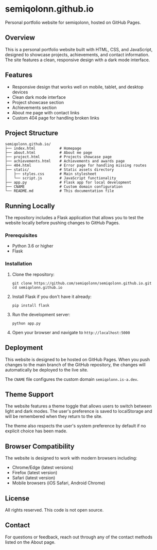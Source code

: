 # semiqolonn.github.io

Personal portfolio website for semiqolonn, hosted on GitHub Pages.

## Overview

This is a personal portfolio website built with HTML, CSS, and JavaScript, designed to showcase projects, achievements, and contact information. The site features a clean, responsive design with a dark mode interface.

## Features

- Responsive design that works well on mobile, tablet, and desktop devices
- Clean dark mode interface
- Project showcase section
- Achievements section
- About me page with contact links
- Custom 404 page for handling broken links

## Project Structure

```
semiqolonn.github.io/
├── index.html           # Homepage
├── about.html           # About me page
├── project.html         # Projects showcase page
├── achievements.html    # Achievements and awards page
├── 404.html             # Error page for handling missing routes
├── static/              # Static assets directory
│   ├── styles.css       # Main stylesheet
│   └── script.js        # JavaScript functionality
├── app.py               # Flask app for local development
├── CNAME                # Custom domain configuration
└── README.md            # This documentation file
```

## Running Locally

The repository includes a Flask application that allows you to test the website locally before pushing changes to GitHub Pages.

### Prerequisites

- Python 3.6 or higher
- Flask

### Installation

1. Clone the repository:
   ```
   git clone https://github.com/semiqolonn/semiqolonn.github.io.git
   cd semiqolonn.github.io
   ```

2. Install Flask if you don't have it already:
   ```
   pip install flask
   ```

3. Run the development server:
   ```
   python app.py
   ```

4. Open your browser and navigate to `http://localhost:5000`

## Deployment

This website is designed to be hosted on GitHub Pages. When you push changes to the main branch of the GitHub repository, the changes will automatically be deployed to the live site.

The `CNAME` file configures the custom domain `semiqolonn.is-a.dev`.

## Theme Support

The website features a theme toggle that allows users to switch between light and dark modes. The user's preference is saved to localStorage and will be remembered when they return to the site.

The theme also respects the user's system preference by default if no explicit choice has been made.

## Browser Compatibility

The website is designed to work with modern browsers including:
- Chrome/Edge (latest versions)
- Firefox (latest version)
- Safari (latest version)
- Mobile browsers (iOS Safari, Android Chrome)

## License

All rights reserved. This code is not open source.

## Contact

For questions or feedback, reach out through any of the contact methods listed on the About page.
